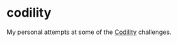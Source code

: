 codility
========

My personal attempts at some of the [Codility](http://www.codility.com) challenges.
